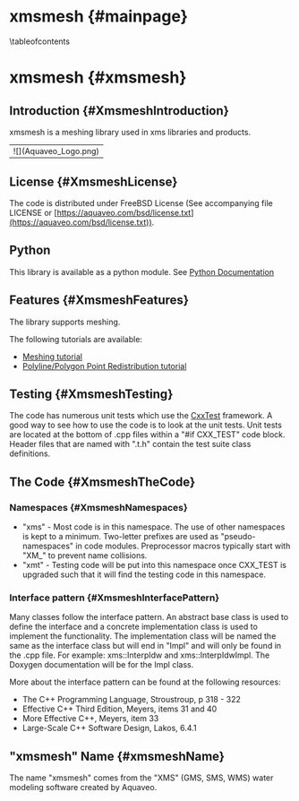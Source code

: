 xmsmesh {#mainpage}
============
\tableofcontents

xmsmesh {#xmsmesh}
============

Introduction {#XmsmeshIntroduction}
------------

xmsmesh is a meshing library used in xms libraries and products.

<table align="center" border="0">
  <tr>
    <td>![](Aquaveo_Logo.png)</td>
  </tr>
</table>

License {#XmsmeshLicense}
-------

The code is distributed under FreeBSD License (See accompanying file LICENSE or [https://aquaveo.com/bsd/license.txt](https://aquaveo.com/bsd/license.txt)). 

Python
------

This library is available as a python module. See [Python Documentation](./pydocs)

Features {#XmsmeshFeatures}
--------
The library supports meshing.

The following tutorials are available:
* [Meshing tutorial](Meshing_Tutorial.md)
* [Polyline/Polygon Point Redistribution tutorial](Redistribution_Tutorial.md)

Testing {#XmsmeshTesting}
-------

The code has numerous unit tests which use the [CxxTest](http://cxxtest.com/) framework. A good way to see how to use the code is to look at the unit tests. Unit tests are located at the bottom of .cpp files within a "#if CXX_TEST" code block. Header files that are named with ".t.h" contain the test suite class definitions.

The Code {#XmsmeshTheCode}
--------
### Namespaces {#XmsmeshNamespaces}
* "xms" - Most code is in this namespace. The use of other namespaces is kept to a minimum. Two-letter prefixes are used as "pseudo-namespaces" in code modules. Preprocessor macros typically start with "XM_" to prevent name collisions.
* "xmt" - Testing code will be put into this namespace once CXX_TEST is upgraded such that it will find the testing code in this namespace.

### Interface pattern {#XmsmeshInterfacePattern}
Many classes follow the interface pattern. An abstract base class is used to define the interface and a concrete implementation class is used to implement the functionality. The implementation class will be named the same as the interface class but will end in "Impl" and will only be found in the .cpp file. For example: xms::InterpIdw and xms::InterpIdwImpl. The Doxygen documentation will be for the Impl class.

More about the interface pattern can be found at the following resources:
* The C++ Programming Language, Stroustroup, p 318 - 322
* Effective C++ Third Edition, Meyers, items 31 and 40
* More Effective C++, Meyers, item 33
* Large-Scale C++ Software Design, Lakos, 6.4.1

"xmsmesh" Name {#xmsmeshName}
------------
The name "xmsmesh" comes from the "XMS" (GMS, SMS, WMS) water modeling software created by Aquaveo.
